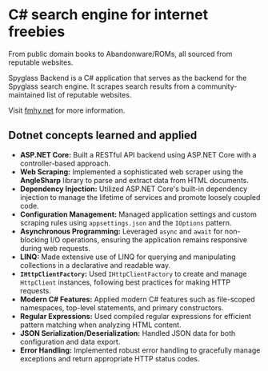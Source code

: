 # C# search engine for internet freebies

From public domain books to Abandonware/ROMs, all sourced from reputable websites.

Spyglass Backend is a C# application that serves as the backend for the Spyglass search engine. It scrapes search results from a community-maintained list of reputable websites. 

Visit [fmhy.net](fmhy.net) for more information.

## Dotnet concepts learned and applied

- **ASP.NET Core:** Built a RESTful API backend using ASP.NET Core with a controller-based approach.
- **Web Scraping:** Implemented a sophisticated web scraper using the **AngleSharp** library to parse and extract data from HTML documents.
- **Dependency Injection:** Utilized ASP.NET Core's built-in dependency injection to manage the lifetime of services and promote loosely coupled code.
- **Configuration Management:** Managed application settings and custom scraping rules using `appsettings.json` and the `IOptions` pattern.
- **Asynchronous Programming:** Leveraged `async` and `await` for non-blocking I/O operations, ensuring the application remains responsive during web requests.
- **LINQ:** Made extensive use of LINQ for querying and manipulating collections in a declarative and readable way.
- **`IHttpClientFactory`:** Used `IHttpClientFactory` to create and manage `HttpClient` instances, following best practices for making HTTP requests.
- **Modern C# Features:** Applied modern C# features such as file-scoped namespaces, top-level statements, and primary constructors.
- **Regular Expressions:** Used compiled regular expressions for efficient pattern matching when analyzing HTML content.
- **JSON Serialization/Deserialization:** Handled JSON data for both configuration and data export.
- **Error Handling:** Implemented robust error handling to gracefully manage exceptions and return appropriate HTTP status codes.
